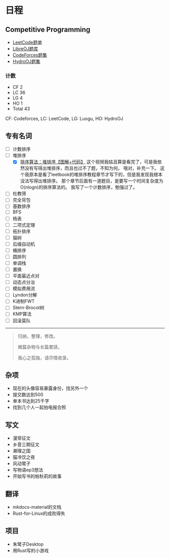 # 日程

## Competitive Programming

- [LeetCode题单](https://huxulm.github.io/lc-rating/zen)
- [LibreOJ题库](https://loj.ac/p)
- [CodeForces题集](https://codeforces.com/problemset)
- [HydroOJ题集](https://hydro.ac/p)

### 计数

- CF 2
- LC 36
- LG 4
- HO 1
- Total 43

CF: Codeforces, 
LC: LeetCode, 
LG: Luogu, 
HO: HydroOJ

## 专有名词

- [ ] 计数排序
- [ ] 堆排序
  - [x] [排序算法：堆排序【图解+代码】](https://www.bilibili.com/video/BV1fp4y1D7cj/)
 这个视频我姑且算是看完了，可是我依然没有写得出堆排序，而且也过不了题，不知为何。
 哦对，补充一下。
 这个我原本是看了leetbook的堆排序教程章节才写下的，但是我发现我根本没法写得出堆排序。
 那个章节后面有一道题目，是要写一个时间复杂度为O(nlogn)的排序算法的。
 我写了一个计数排序，勉强过了。
- [ ] 杜教筛
- [ ] 完全背包
- [ ] 基数排序
- [ ] BFS
- [ ] 杨表
- [ ] 二项式定理
- [ ] 拓扑排序
- [ ] 猫树
- [ ] 后缀自动机
- [ ] 桶排序
- [ ] 圆排列
- [ ] 单调栈
- [ ] 置换
- [ ] 平面最近点对
- [ ] 动态点分治
- [ ] 模拟费用流
- [ ] Lyndon分解
- [ ] K进制FWT
- [ ] Stern-Brocot树
- [ ] KMP算法
- [ ] 回滚莫队

---

> 归纳，整理，修改。
>
> 微篇杂物与长篇累牍。
>
> 我心之孤独，请尽情收录。

## 杂项

- 现在的头像容易暴露身份，找另外一个
- 提交数达到500
- 单本书达到25千字
- 找到几个人一起拍电报合照

## 写文

- 漫常征文
- 乡音三期征文
- 濑理之国
- 猫冷饮之夜
- 风动鹭子
- 写物语ep3想法
- 开始写书的帕秋莉的故事

## 翻译

- mkdocs-material的文档
- Rust-for-Linux的成败得失

## 项目

- 朱鹭子Desktop
- 用Rust写的小游戏
